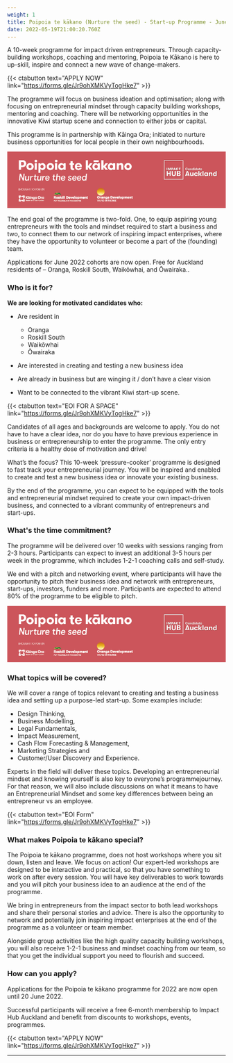 ```yaml
---
weight: 1
title: Poipoia te kākano (Nurture the seed) - Start-up Programme - June 2022
date: 2022-05-19T21:00:20.760Z
---
```

A 10-week programme for impact driven entrepreneurs. Through capacity-building workshops, coaching and mentoring, Poipoia te Kākano is here to up-skill, inspire and connect a new wave of change-makers.

{{< ctabutton text="APPLY NOW" link="https://forms.gle/Jr9ohXMKVyTogHke7" >}}

The programme will focus on business ideation and optimisation; along with focusing on entrepreneurial mindset through capacity building workshops, mentoring and coaching. There will be networking opportunities in the innovative Kiwi startup scene and connection to either jobs or capital.

This programme is in partnership with Kāinga Ora; initiated to nurture business opportunities for local people in their own neighbourhoods.

![Poipoia Te Kakano](ptk-digital-banner-2mb.jpg)

The end goal of the programme is two-fold. One, to equip aspiring young entrepreneurs with the tools and mindset required to start a business and two, to connect them to our network of inspiring impact enterprises, where they have the opportunity to volunteer or become a part of the (founding) team.

Applications for June 2022 cohorts are now open. Free for Auckland residents of – Oranga, Roskill South, Waikōwhai, and Ōwairaka..

### Who is it for?

**We are looking for motivated candidates who:**

* Are resident in 

  * Oranga
  * Roskill South
  * Waikōwhai
  * Ōwairaka
* Are interested in creating and testing a new business idea
* Are already in business but are winging it / don’t have a clear vision
* Want to be connected to the vibrant Kiwi start-up scene.

{{< ctabutton text="EOI FOR A SPACE" link="https://forms.gle/Jr9ohXMKVyTogHke7" >}}

Candidates of all ages and backgrounds are welcome to apply. You do not have to have a clear idea, nor do you have to have previous experience in business or entrepreneurship to enter the programme. The only entry criteria is a healthy dose of motivation and drive!

What’s the focus? This 10-week ‘pressure-cooker’ programme is designed to fast track your entrepreneurial journey. You will be inspired and enabled to create and test a new business idea or innovate your existing business.

By the end of the programme, you can expect to be equipped with the tools and entrepreneurial mindset required to create your own impact-driven business, and connected to a vibrant community of entrepreneurs and start-ups.

### What's the time commitment?

The programme will be delivered over 10 weeks with sessions ranging from 2-3 hours. Participants can expect to invest an additional 3-5 hours per week in the programme, which includes 1-2-1 coaching calls and self-study.

We end with a pitch and networking event, where participants will have the opportunity to pitch their business idea and network with entrepreneurs, start-ups, investors, funders and more. Participants are expected to attend 80% of the programme to be eligible to pitch.

![](ptk-digital-banner-2mb.jpg)

### What topics will be covered?

We will cover a range of topics relevant to creating and testing a business idea and setting up a purpose-led start-up. Some examples include:

* Design Thinking, 
* Business Modelling, 
* Legal Fundamentals, 
* Impact Measurement, 
* Cash Flow Forecasting & Management,
* Marketing Strategies and 
* Customer/User Discovery and Experience.

Experts in the field will deliver these topics. Developing an entrepreneurial mindset and knowing yourself is also key to everyone’s programmejourney. For that reason, we will also include discussions on what it means to have an Entrepreneurial Mindset and some key differences between being an entrepreneur vs an employee.

{{< ctabutton text="EOI Form" link="https://forms.gle/Jr9ohXMKVyTogHke7" >}}

### What makes Poipoia te kākano special?

The Poipoia te kākano programme, does not host workshops where you sit down, listen and leave. We focus on action! Our expert-led workshops are designed to be interactive and practical, so that you have something to work on after every session. You will have key deliverables to work towards and you will pitch your business idea to an audience at the end of the programme.

We bring in entrepreneurs from the impact sector to both lead workshops and share their personal stories and advice. There is also the opportunity to network and potentially join inspiring impact enterprises at the end of the programme as a volunteer or team member.

Alongside group activities like the high quality capacity building workshops, you will also receive 1-2-1 business and mindset coaching from our team, so that you get the individual support you need to flourish and succeed.

### How can you apply?

Applications for the Poipoia te kākano programme for 2022 are now open until 20 June 2022.

Successful participants will receive a free 6-month membership to Impact Hub Auckland and benefit from discounts to workshops, events, programmes.

{{< ctabutton text="APPLY NOW" link="https://forms.gle/Jr9ohXMKVyTogHke7" >}}

- - -